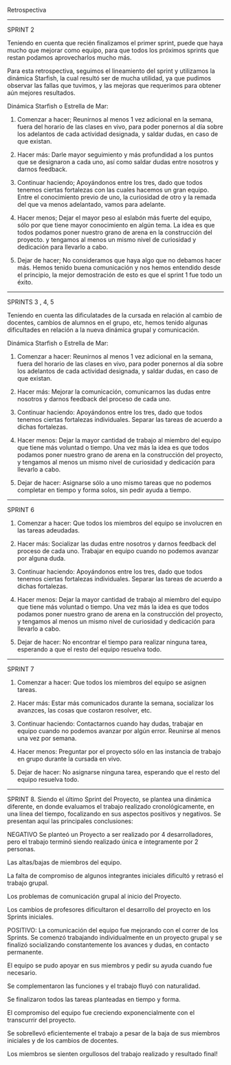Retrospectiva

------
SPRINT 2

Teniendo en cuenta que recién finalizamos el primer sprint, puede que haya mucho que mejorar como equipo, para que todos los próximos sprints que restan podamos aprovecharlos mucho más. 

Para esta retrospectiva, seguimos el lineamiento del sprint y utilizamos la dinámica Starfish, la cual resultó ser de mucha utilidad, ya que pudimos observar las fallas que tuvimos, y las mejoras que requerimos para obtener aún mejores resultados. 

Dinámica Starfish o Estrella de Mar:

1. Comenzar a hacer; Reunirnos al menos 1 vez adicional en la semana, fuera del horario de las clases en vivo, para poder ponernos al día sobre los adelantos de cada actividad designada, y saldar dudas, en caso de que existan. 

2. Hacer más: Darle mayor seguimiento y más profundidad a los puntos que se designaron a cada uno, así como saldar dudas entre nosotros y darnos feedback.

3. Continuar haciendo; Apoyándonos entre los tres, dado que todos tenemos ciertas fortalezas con las cuales hacemos un gran equipo. Entre el conocimiento previo de uno, la curiosidad de otro y la remada del que va menos adelantado, vamos para adelante.

4. Hacer menos; Dejar el mayor peso al eslabón más fuerte del equipo, sólo por que tiene mayor conocimiento en algún tema. La idea es que todos podamos poner nuestro grano de arena en la construcción del proyecto. y tengamos al menos un mismo nivel de curiosidad y dedicación para llevarlo a cabo.

5. Dejar de hacer; No consideramos que haya algo que no debamos hacer más. Hemos tenido buena comunicación y nos hemos entendido desde el principio, la mejor demostración de esto es que el sprint 1 fue todo un éxito. 


------
SPRINTS 3 , 4, 5

Teniendo en cuenta las dificulatades de la cursada en relación al cambio de docentes, cambios de alumnos en el grupo, etc, hemos tenido algunas dificultades en relación a la nueva dinámica grupal y comunicación.

Dinámica Starfish o Estrella de Mar:

1. Comenzar a hacer: Reunirnos al menos 1 vez adicional en la semana, fuera del horario de las clases en vivo, para poder ponernos al día sobre los adelantos de cada actividad designada, y saldar dudas, en caso de que existan. 

2. Hacer más: Mejorar la comunicación, comunicarnos las dudas entre nosotros y darnos feedback del proceso de cada uno.

3. Continuar haciendo: Apoyándonos entre los tres, dado que todos tenemos ciertas fortalezas individuales. Separar las tareas de acuerdo a dichas fortalezas.

4. Hacer menos: Dejar la mayor cantidad de trabajo al miembro del equipo que tiene más voluntad o tiempo. Una vez más la idea es que todos podamos poner nuestro grano de arena en la construcción del proyecto, y tengamos al menos un mismo nivel de curiosidad y dedicación para llevarlo a cabo.

5. Dejar de hacer: Asignarse sólo a uno mismo tareas que no podemos completar en tiempo y forma solos, sin pedir ayuda a tiempo.

------
SPRINT 6

1. Comenzar a hacer: Que todos los miembros del equipo se involucren en las tareas adeudadas. 

2. Hacer más: Socializar las dudas entre nosotros y darnos feedback del proceso de cada uno. Trabajar en equipo cuando no podemos avanzar por alguna duda.

3. Continuar haciendo: Apoyándonos entre los tres, dado que todos tenemos ciertas fortalezas individuales. Separar las tareas de acuerdo a dichas fortalezas.

4. Hacer menos: Dejar la mayor cantidad de trabajo al miembro del equipo que tiene más voluntad o tiempo. Una vez más la idea es que todos podamos poner nuestro grano de arena en la construcción del proyecto, y tengamos al menos un mismo nivel de curiosidad y dedicación para llevarlo a cabo.

5. Dejar de hacer: No encontrar el tiempo para realizar ninguna tarea, esperando a que el resto del equipo resuelva todo.

------
SPRINT 7

1. Comenzar a hacer: Que todos los miembros del equipo se asignen tareas. 

2. Hacer más: Estar más comunicados durante la semana, socializar los avanzces, las cosas que costaron resolver, etc.

3. Continuar haciendo: Contactarnos cuando hay dudas, trabajar en equipo cuando no podemos avanzar por algún error. Reunirse al menos una vez por semana.

4. Hacer menos: Preguntar por el proyecto sólo en las instancia de trabajo en grupo durante la cursada en vivo.

5. Dejar de hacer: No asignarse ninguna tarea, esperando que el resto del equipo resuelva todo.

------
SPRINT 8. Siendo el último Sprint del Proyecto, se plantea una dinámica diferente, en donde evaluamos el trabajo realizado cronológicamente, en una línea del tiempo, focalizando en sus aspectos positivos y negativos. Se presentan aquí las principales conclusiones:

NEGATIVO
Se planteó un Proyecto a ser realizado por 4 desarrolladores, pero el trabajo terminó siendo realizado única e íntegramente por 2 personas.

Las altas/bajas de miembros del equipo.

La falta de compromiso de algunos integrantes iniciales dificultó y retrasó el trabajo grupal.

Los problemas de comunicación grupal al inicio del Proyecto.

Los cambios de profesores dificultaron el desarrollo del proyecto en los Sprints iniciales.

POSITIVO:
La comunicación del equipo fue mejorando con el correr de los Sprints. Se comenzó trabajando individualmente en un proyecto grupal y se finalizó socializando constantemente los avances y dudas, en contacto permanente.

El equipo se pudo apoyar en sus miembros y pedir su ayuda cuando fue necesario.

Se complementaron las funciones y el trabajo fluyó con naturalidad.

Se finalizaron todos las tareas planteadas en tiempo y forma.

El compromiso del equipo fue creciendo exponencialmente con el transcurrir del proyecto.

Se sobrellevó eficientemente el trabajo a pesar de la baja de sus miembros iniciales y de los cambios de docentes.

Los miembros se sienten orgullosos del trabajo realizado y resultado final!
